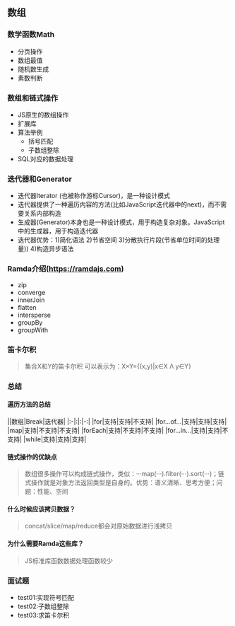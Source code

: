 ## 数组

### 数学函数Math
- 分页操作
- 数组最值
- 随机数生成
- 素数判断

### 数组和链式操作
- JS原生的数组操作
- 扩展库
- 算法举例
    - 括号匹配
    - 子数组整除
- SQL对应的数据处理

### 迭代器和Generator
- 迭代器Iterator (也被称作游标Cursor)，是一种设计模式
- 迭代器提供了一种遍历内容的方法(比如JavaScript迭代器中的next)，而不需要关系内部构造
- 生成器(Generator)本身也是一种设计模式，用于构造复杂对象。JavaScript中的生成器，用于构造迭代器
- 迭代器优势：1)简化语法 2)节省空间 3)分散执行片段(节省单位时间的处理量)) 4)构造异步语法

### Ramda介绍(https://ramdajs.com)
- zip
- converge
- innerJoin
- flatten
- intersperse
- groupBy
- groupWith

### 笛卡尔积
> 集合X和Y的笛卡尔积 可以表示为：X×Y={(x,y)|x∈X Λ y∈Y}

### 总结

#### 遍历方法的总结
||数组|Break|迭代器|
|:-|:|:|-:|
|for|支持|支持|不支持|
|for...of...|支持|支持|支持|
|map|支持|不支持|不支持|
|forEach|支持|不支持|不支持|
|for...in...|支持|支持|不支持|
|while|支持|支持|支持|

#### 链式操作的优缺点
> 数组很多操作可以构成链式操作，类似：···map(···).filter(···).sort(···)；链式操作就是对象方法返回类型是自身的。优势：语义清晰、思考方便；问题：性能、空间

#### 什么时候应该拷贝数据？
> concat/slice/map/reduce都会对原始数据进行浅拷贝

#### 为什么需要Ramda这些库？
> JS标准库函数数据处理函数较少

### 面试题
- test01:实现符号匹配
- test02:子数组整除
- test03:求笛卡尔积